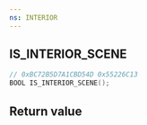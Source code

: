 ```yaml
---
ns: INTERIOR
---
```

## IS_INTERIOR_SCENE

```c
// 0xBC72B5D7A1CBD54D 0x55226C13
BOOL IS_INTERIOR_SCENE();
```


## Return value
